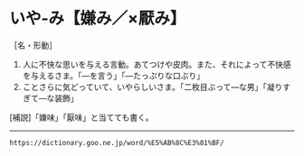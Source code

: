 # いや‐み【嫌み／×厭み】

［名・形動］
1. 人に不快な思いを与える言動。あてつけや皮肉。また、それによって不快感を与えるさま。「―を言う」「―たっぷりな口ぶり」
2. ことさらに気どっていて、いやらしいさま。「二枚目ぶって―な男」「凝りすぎて―な装飾」
    

\[補説\]「嫌味」「厭味」と当てても書く。

---
`https://dictionary.goo.ne.jp/word/%E5%AB%8C%E3%81%BF/`